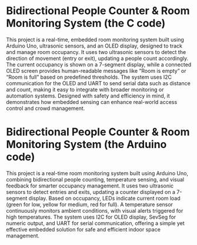 # Bidirectional People Counter & Room Monitoring System (the C code)
This project is a real-time, embedded room monitoring system built using Arduino Uno, ultrasonic sensors, and an OLED display, designed to track and manage room occupancy. It uses two ultrasonic sensors to detect the direction of movement (entry or exit), updating a people count accordingly. The current occupancy is shown on a 7-segment display, while a connected OLED screen provides human-readable messages like “Room is empty” or “Room is full” based on predefined thresholds. The system uses I2C communication for the OLED and UART to send serial data such as distance and count, making it easy to integrate with broader monitoring or automation systems. Designed with safety and efficiency in mind, it demonstrates how embedded sensing can enhance real-world access control and crowd management.


# Bidirectional People Counter & Room Monitoring System (the Arduino code)
This project is a real-time room monitoring system built using Arduino Uno, combining bidirectional people counting, temperature sensing, and visual feedback for smarter occupancy management. It uses two ultrasonic sensors to detect entries and exits, updating a counter displayed on a 7-segment display. Based on occupancy, LEDs indicate current room load (green for low, yellow for medium, red for full). A temperature sensor continuously monitors ambient conditions, with visual alerts triggered for high temperatures. The system uses I2C for OLED display, SevSeg for numeric output, and UART for serial communication, offering a simple yet effective embedded solution for safe and efficient indoor space management.
